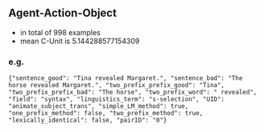 ## Agent-Action-Object
- in total of 998 examples
- mean C-Unit is 5.144288577154309

### e.g.
    {"sentence_good": "Tina revealed Margaret.", "sentence_bad": "The horse revealed Margaret.", "two_prefix_prefix_good": "Tina", "two_prefix_prefix_bad": "The horse", "two_prefix_word": " revealed", "field": "syntax", "linguistics_term": "s-selection", "UID": "animate_subject_trans", "simple_LM_method": true, "one_prefix_method": false, "two_prefix_method": true, "lexically_identical": false, "pairID": "0"}
